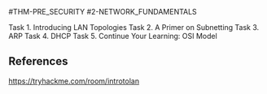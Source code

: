 #THM-PRE_SECURITY #2-NETWORK_FUNDAMENTALS

Task 1. Introducing LAN Topologies
Task 2. A Primer on Subnetting
Task 3. ARP
Task 4. DHCP
Task 5. Continue Your Learning: OSI Model
## References

https://tryhackme.com/room/introtolan